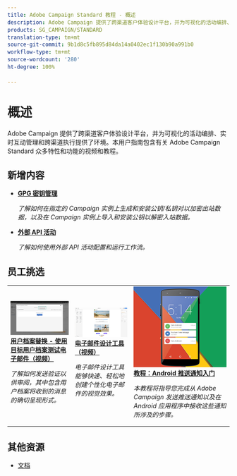 ```yaml
---
title: Adobe Campaign Standard 教程 - 概述
description: Adobe Campaign 提供了跨渠道客户体验设计平台，并为可视化的活动编排、实时互动管理和跨渠道执行提供了环境。本用户指南包含有关 Adobe Campaign Standard 众多特性和功能的视频和教程。
products: SG_CAMPAIGN/STANDARD
translation-type: tm+mt
source-git-commit: 9b1d8c5fb895d84da14a0402ec1f130b90a991b0
workflow-type: tm+mt
source-wordcount: '280'
ht-degree: 100%

---
```



# 概述

Adobe Campaign 提供了跨渠道客户体验设计平台，并为可视化的活动编排、实时互动管理和跨渠道执行提供了环境。本用户指南包含有关 Adobe Campaign Standard 众多特性和功能的视频和教程。

## 新增内容

* **[GPG 密钥管理](/help/administrating/control-panel/gpg-key-management/gpg-key-management-overview.md)**

   *了解如何在指定的 Campaign 实例上生成和安装公钥/私钥对以加密出站数据，以及在 Campaign 实例上导入和安装公钥以解密入站数据。*

* **[外部 API 活动](/help/managing-processes-and-data/data-management-activities/external-api-activity.md)**

   *了解如何使用外部 API 活动配置和运行工作流。*

## 员工挑选

<table>
<tr>
  <td>
    <a href="./communication-channels/email/profile-substitution.md"> 
      <img alt="用户档案替换 - 使用目标用户档案测试电子邮件（视频）" src="./assets/substitution_tab.png"/>
    </a>
    <div>
      <a href="./communication-channels/email/profile-substitution.md">
    <strong>用户档案替换 - 使用目标用户档案测试电子邮件（视频）</strong>
    </a>
    </div>
    <p>
    <em>了解如何发送验证以供审阅，其中包含用户档案将收到的消息的确切呈现形式。</em>
    <p>
  </td>
   <td>
    <a href="./designing-content/email-designer/email-designer-overview.md">
      <img alt="电子邮件设计工具（视频）" src="./assets/email_designer_tutorial.png" />
    </a>
    <div>
      <a href="./designing-content/email-designer/email-designer-overview.md">
    <strong>电子邮件设计工具（视频）</strong>
    </a>
    </div>
    <p>
    <em>电子邮件设计工具能够快速、轻松地创建个性化电子邮件的视觉效果。</em>
    <p>
  </td>
  <td>
    <a href="https://docs.adobe.com/content/help/zh-Hans/campaign-standard-learn/getting-started-with-push-notifications-android/introduction.html">
      <img alt="教程：Android 推送通知入门" src="./assets/push-for-android.png" />
    </a>
    <div>
      <a href="https://docs.adobe.com/content/help/zh-Hans/campaign-standard-learn/getting-started-with-push-notifications-android/introduction.html">
    <strong>教程：Android 推送通知入门</strong>
    </a>
    </div>
    <p>
    <em>本教程将指导您完成从 Adobe Campaign 发送推送通知以及在 Android 应用程序中接收这些通知所涉及的步骤。 </em>
    <p>
  </td>
</tr>
</table>

## 其他资源

* [文档](https://docs.adobe.com/content/help/zh-Hans/campaign-standard/using/campaign-standard-home.html)
